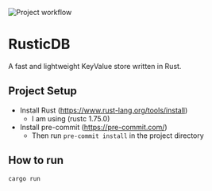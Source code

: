 ![Project workflow](https://github.com/yatharthmathur/rustic-db/actions/workflows/build-and-test.yml/badge.svg)

# RusticDB
A fast and lightweight KeyValue store written in Rust.

## Project Setup
- Install Rust (https://www.rust-lang.org/tools/install)
    - I am using (rustc 1.75.0)
- Install pre-commit (https://pre-commit.com/)
    - Then run `pre-commit install` in the project directory

## How to run
```cargo run```
